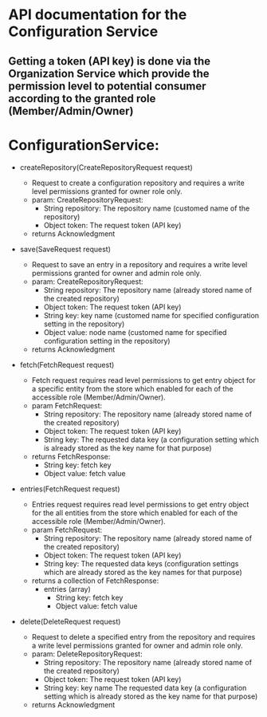 # API documentation for the Configuration Service
## Getting a token (API key) is done via the Organization Service which provide the permission level to potential consumer according to the granted role (Member/Admin/Owner)
# ConfigurationService:
* createRepository(CreateRepositoryRequest request)
  * Request to create a configuration repository and requires a write level permissions granted for owner role only.
  * param: CreateRepositoryRequest:
    * String repository: The repository name (customed name of the repository)
    * Object token: The request token (API key)
  * returns Acknowledgment

* save(SaveRequest request)
  * Request to save an entry in a repository and requires a write level permissions granted for owner and admin role only.
  * param: CreateRepositoryRequest:
    * String repository: The repository name (already stored name of the created repository)
    * Object token: The request token (API key)
    * String key: key name (customed name for specified configuration setting in the repository)
    * Object value: node name (customed name for specified configuration setting in the repository)
  * returns Acknowledgment

* fetch(FetchRequest request)
  * Fetch request requires read level permissions to get entry object for a specific entity from the store which enabled for each of the accessible role (Member/Admin/Owner).
  * param FetchRequest:
    * String repository: The repository name (already stored name of the created repository)
    * Object token: The request token (API key)
    * String key: The requested data key (a configuration setting which is already stored as the key name for that purpose)
  * returns FetchResponse:
    * String key: fetch key
    * Object value: fetch value

* entries(FetchRequest request)
  * Entries request requires read level permissions to get entry object for the all entities from the store which enabled for each of the accessible role (Member/Admin/Owner).
  * param FetchRequest:
    * String repository: The repository name (already stored name of the created repository)
    * Object token: The request token (API key)
    * String key: The requested data keys (configuration settings which are already stored as the key names for that purpose)
  * returns a collection of FetchResponse:
    * entries (array)
      * String key: fetch key
      * Object value: fetch value

* delete(DeleteRequest request)
  * Request to delete a specified entry from the repository and requires a write level permissions granted for owner and admin role only.
  * param: DeleteRepositoryRequest:
    * String repository: The repository name (already stored name of the created repository)
    * Object token: The request token (API key)
    * String key: key name The requested data key (a configuration setting which is already stored as the key name for that purpose)
  * returns Acknowledgment
